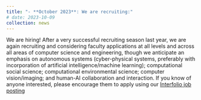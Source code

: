 ```yaml
---
title: "- **October 2023**: We are recruiting:"
# date: 2023-10-09
collection: news
---
```


We are hiring! After a very successful recruiting season last year, we are again recruiting and considering faculty applications 
at all levels and across all areas of computer science and engineering, though we anticipate an emphasis on autonomous systems (cyber-physical systems, 
preferably with incorporation of artificial intelligence/machine learning); computational social science; computational environmental
science; computer vision/imaging; and human-AI collaboration and interaction. If you know of anyone interested, please encourage them to apply
using our [Interfolio job posting](https://apply.interfolio.com/134119)

